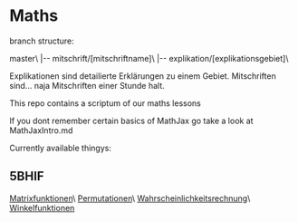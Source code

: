 # Maths

branch structure:

master\\
|-- mitschrift/[mitschriftname]\\
|-- explikation/[explikationsgebiet]\\

Explikationen sind detailierte Erklärungen zu einem Gebiet.
Mitschriften sind... naja Mitschriften einer Stunde halt.

This repo contains a scriptum of our maths lessons

If you dont remember certain basics of MathJax go take a look at MathJaxIntro.md

Currently available thingys:

## 5BHIF
[Matrixfunktionen](./5BHIF/Matrixfunktionen.md)\\
[Permutationen](./5BHIF/Permutationen.md)\\
[Wahrscheinlichkeitsrechnung](./5BHIF/Wahrscheinlichkeitsrechung.md)\\
[Winkelfunktionen](./5BHIF/Winkelfunktionen.md)
